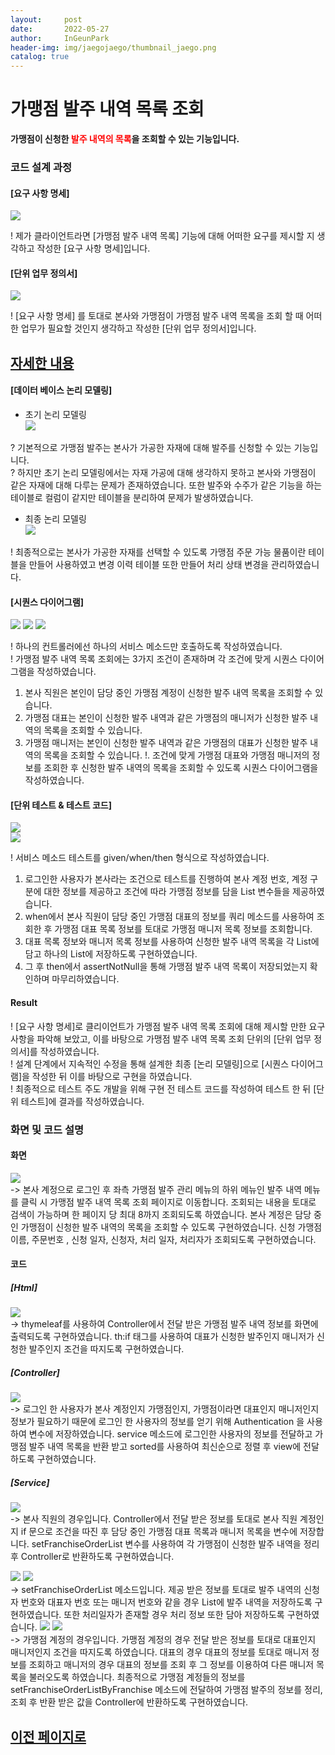 ```yaml
---
layout:     post
date:       2022-05-27
author:     InGeunPark
header-img: img/jaegojaego/thumbnail_jaego.png
catalog: true
---
```


# 가맹점 발주 내역 목록 조회

<p style="font-weight:bold">가맹점이 신청한 <font style="color: red;">발주 내역의 목록</font>을 조회할 수 있는 기능입니다. </p>

### 코드 설계 과정

#### [요구 사항 명세]
<img src="../../../../img/jaegojaego/franchiseOrderList/franchise-order-list_1.png"> <br>

! 제가 클라이언트라면 [가맹점 발주 내역 목록] 기능에 대해 어떠한 요구를 제시할 지 생각하고 작성한 [요구 사항 명세]입니다.

#### [단위 업무 정의서] 

<img src="../../../../img/jaegojaego/franchiseOrderList/franchise-order-list_2.png"> <br>

! [요구 사항 명세] 를 토대로 본사와 가맹점이 가맹점 발주 내역 목록을 조회 할 때 어떠한 업무가 필요할 것인지 생각하고 작성한 [단위 업무 정의서]입니다.

## [자세한 내용](https://www.notion.so/912b85f8f7f645b6859401cccae0124b)

#### [데이터 베이스 논리 모델링]
- 초기 논리 모델링 <br>
<img src="../../../../img/jaegojaego/franchiseOrderList/franchise-order-list_3.png"> <br>

? 기본적으로 가맹점 발주는 본사가 가공한 자재에 대해 발주를 신청할 수 있는 기능입니다. <br>
? 하지만 초기 논리 모델링에서는 자재 가공에 대해 생각하지 못하고 본사와 가맹점이 같은 자재에 대해 다루는 문제가 존재하였습니다. 또한 발주와 수주가 같은 기능을 하는 테이블로
컬럼이 같지만 테이블을 분리하여 문제가 발생하였습니다.

- 최종 논리 모델링 <br>
<img src="../../../../img/jaegojaego/franchiseOrderList/franchise-order-list_4.png"> <br>

! 최종적으로는 본사가 가공한 자재를 선택할 수 있도록 가맹점 주문 가능 물품이란 테이블을 만들어 사용하였고 변경 이력 테이블 또한 만들어 처리 상태 변경을 관리하였습니다.

#### [시퀀스 다이어그램]

<img src="../../../../img/jaegojaego/franchiseOrderList/franchise-order-list_5.png">
<img src="../../../../img/jaegojaego/franchiseOrderList/franchise-order-list_6.png">
<img src="../../../../img/jaegojaego/franchiseOrderList/franchise-order-list_7.png"><br>

! 하나의 컨트롤러에선 하나의 서비스 메소드만 호출하도록 작성하였습니다. <br>
! 가맹점 발주 내역 목록 조회에는 3가지 조건이 존재하며 각 조건에 맞게 시퀀스 다이어그램을 작성하였습니다.
 1. 본사 직원은 본인이 담당 중인 가맹점 계정이 신청한 발주 내역 목록을 조회할 수 있습니다.
 2. 가맹점 대표는 본인이 신청한 발주 내역과 같은 가맹점의 매니저가 신청한 발주 내역의 목록을 조회할 수 있습니다.
 3. 가맹점 매니저는 본인이 신청한 발주 내역과 같은 가맹점의 대표가 신청한 발주 내역의 목록을 조회할 수 있습니다.
!. 조건에 맞게 가맹점 대표와 가맹점 매니저의 정보를 조회한 후 신청한 발주 내역의 목록을 조회할 수 있도록 시퀀스 다이어그램을 작성하였습니다.

#### [단위 테스트 & 테스트 코드]

<img src="../../../../img/jaegojaego/franchiseOrderList/franchise-order-list_8.png"> <br>
<img src="../../../../img/jaegojaego/franchiseOrderList/franchise-order-list_9.png"> <br>

! 서비스 메소드 테스트를 given/when/then 형식으로 작성하였습니다. <br>
 1. 로그인한 사용자가 본사라는 조건으로 테스트를 진행하여 본사 계정 번호, 계정 구분에 대한 정보를 제공하고 조건에 따라 가맹점 정보를 담을 List 변수들을 제공하였습니다.
 2. when에서 본사 직원이 담당 중인 가맹점 대표의 정보를 쿼리 메소드를 사용하여 조회한 후 가맹점 대표 목록 정보를 토대로 가맹점 매니저 목록 정보를 조회합니다.
 3. 대표 목록 정보와 매니저 목록 정보를 사용하여 신청한 발주 내역 목록을 각 List에 담고 하나의 List에 저장하도록 구현하였습니다. 
 4. 그 후 then에서 assertNotNull을 통해 가맹점 발주 내역 목록이 저장되었는지 확인하며 마무리하였습니다.

#### Result
! [요구 사항 명세]로 클리이언트가 가맹점 발주 내역 목록 조회에 대해 제시할 만한 요구사항을 파악해 보았고, 이를 바탕으로 가맹점 발주 내역 목록 조회 단위의  [단위 업무 정의서]를 작성하였습니다.  <br>
! 설계 단계에서 지속적인 수정을 통해 설계한 최종 [논리 모델링]으로  [시퀀스 다이어그램]을 작성한 뒤 이를 바탕으로 구현을 하였습니다. <br>
! 최종적으로 테스트 주도 개발을 위해 구현 전 테스트 코드를 작성하여 테스트 한 뒤 [단위 테스트]에 결과를 작성하였습니다. 

### 화면 및 코드 설명

#### 화면
<img src="../../../../img/jaegojaego/franchiseOrderList/franchise-order-list_10.png"> <br>
-> 본사 계정으로 로그인 후 좌측 가맹점 발주 관리 메뉴의 하위 메뉴인 발주 내역 메뉴를 클릭 시 가맹점 발주 내역 목록 조회 페이지로 이동합니다. 조회되는 내용을 토대로 검색이 
가능하며 한 페이지 당 최대 8까지 조회되도록 하였습니다. 본사 계정은 담당 중인 가맹점이 신청한 발주 내역의 목록을 조회할 수 있도록 구현하였습니다. 신청 가맹점 이름, 주문번호
, 신청 일자, 신청자, 처리 일자, 처리자가 조회되도록 구현하였습니다. <br>

#### 코드

##### [Html]
<img src="../../../../img/jaegojaego/franchiseOrderList/franchise-order-list_11.png"> <br>
-> thymeleaf를 사용하여 Controller에서 전달 받은 가맹점 발주 내역 정보를 화면에 출력되도록 구현하였습니다. 
th:if 태그를 사용하여 대표가 신청한 발주인지 매니저가 신청한 발주인지 조건을 따지도록 구현하였습니다. <br>

##### [Controller]
<img src="../../../../img/jaegojaego/franchiseOrderList/franchise-order-list_12.png"> <br>
-> 로그인 한 사용자가 본사 계정인지 가맹점인지, 가맹점이라면 대표인지 매니저인지 정보가 필요하기 때문에 로그인 한 사용자의 정보를 얻기 위해 Authentication 을 사용하여 변수에 저장하였습니다.
service 메소드에 로그인한 사용자의 정보를 전달하고 가맹점 발주 내역 목록을 반환 받고 sorted를 사용하여 최신순으로 정렬 후 view에 전달하도록 구현하였습니다.

##### [Service]
<img src="../../../../img/jaegojaego/franchiseOrderList/franchise-order-list_13.png"> <br>
-> 본사 직원의 경우입니다. Controller에서 전달 받은 정보를 토대로 본사 직원 계정인지 if 문으로 조건을 따진 후 담당 중인 가맹점 대표 목록과 매니저 목록을 변수에 저장합니다. 
setFranchiseOrderList 변수를 사용하여 각 가맹점이 신청한 발주 내역을 정리 후 Controller로 반환하도록 구현하였습니다. 

<img src="../../../../img/jaegojaego/franchiseOrderList/franchise-order-list_14.png">
<img src="../../../../img/jaegojaego/franchiseOrderList/franchise-order-list_15.png"> <br>
-> setFranchiseOrderList 메소드입니다. 제공 받은 정보를 토대로 발주 내역의 신청자 번호와 대표자 번호 또는 매니저 번호와 같을 경우 List에 발주 내역을 저장하도록 구현하였습니다.
또한 처리일자가 존재할 경우 처리 정보 또한 담아 저장하도록 구현하였습니다.

<img src="../../../../img/jaegojaego/franchiseOrderList/franchise-order-list_16.png">
<img src="../../../../img/jaegojaego/franchiseOrderList/franchise-order-list_17.png"> <br>
-> 가맹점 계정의 경우입니다. 가맹점 계정의 경우 전달 받은 정보를 토대로 대표인지 매니저인지 조건을 따지도록 하였습니다. 대표의 경우 대표의 정보를 토대로 매니저 정보를 조회하고 
매니저의 경우 대표의 정보를 조회 후 그 정보를 이용하여 다른 매니저 목록을 불러오도록 하였습니다. 최종적으로 가맹점 계정들의 정보를 setFranchiseOrderListByFranchise 메소드에 전달하여
가맹점 발주의 정보를 정리, 조회 후 반환 받은 값을 Controller에 반환하도록 구현하였습니다.

## [이전 페이지로](https://ingeunpark.github.io/2022/05/27/jaegojaego/#list)



